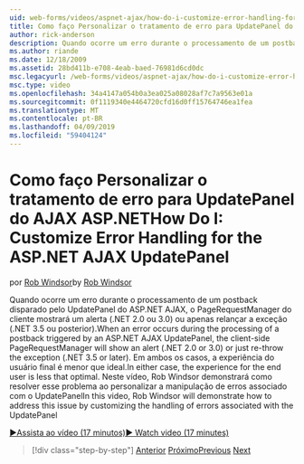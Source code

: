 ```yaml
---
uid: web-forms/videos/aspnet-ajax/how-do-i-customize-error-handling-for-the-aspnet-ajax-updatepanel
title: Como faço Personalizar o tratamento de erro para UpdatePanel do ASP.NET AJAX | Microsoft Docs
author: rick-anderson
description: Quando ocorre um erro durante o processamento de um postback disparado pelo UpdatePanel do ASP.NET AJAX, o PageRequestManager do cliente mostrará um alerta (. NE...
ms.author: riande
ms.date: 12/18/2009
ms.assetid: 28bd411b-e708-4eab-baed-76981d6cd0dc
msc.legacyurl: /web-forms/videos/aspnet-ajax/how-do-i-customize-error-handling-for-the-aspnet-ajax-updatepanel
msc.type: video
ms.openlocfilehash: 34a4147a054b0a3ea025a08028af7c7a9563e01a
ms.sourcegitcommit: 0f1119340e4464720cfd16d0ff15764746ea1fea
ms.translationtype: MT
ms.contentlocale: pt-BR
ms.lasthandoff: 04/09/2019
ms.locfileid: "59404124"
---
```

# <a name="how-do-i-customize-error-handling-for-the-aspnet-ajax-updatepanel"></a><span data-ttu-id="c98d1-103">Como faço Personalizar o tratamento de erro para UpdatePanel do AJAX ASP.NET</span><span class="sxs-lookup"><span data-stu-id="c98d1-103">How Do I: Customize Error Handling for the ASP.NET AJAX UpdatePanel</span></span>

<span data-ttu-id="c98d1-104">por [Rob Windsor](https://twitter.com/robwindsor)</span><span class="sxs-lookup"><span data-stu-id="c98d1-104">by [Rob Windsor](https://twitter.com/robwindsor)</span></span>

<span data-ttu-id="c98d1-105">Quando ocorre um erro durante o processamento de um postback disparado pelo UpdatePanel do ASP.NET AJAX, o PageRequestManager do cliente mostrará um alerta (.NET 2.0 ou 3.0) ou apenas relançar a exceção (.NET 3.5 ou posterior).</span><span class="sxs-lookup"><span data-stu-id="c98d1-105">When an error occurs during the processing of a postback triggered by an ASP.NET AJAX UpdatePanel, the client-side PageRequestManager will show an alert (.NET 2.0 or 3.0) or just re-throw the exception (.NET 3.5 or later).</span></span> <span data-ttu-id="c98d1-106">Em ambos os casos, a experiência do usuário final é menor que ideal.</span><span class="sxs-lookup"><span data-stu-id="c98d1-106">In either case, the experience for the end user is less that optimal.</span></span> <span data-ttu-id="c98d1-107">Neste vídeo, Rob Windsor demonstrará como resolver esse problema ao personalizar a manipulação de erros associado com o UpdatePanel</span><span class="sxs-lookup"><span data-stu-id="c98d1-107">In this video, Rob Windsor will demonstrate how to address this issue by customizing the handling of errors associated with the UpdatePanel</span></span>

[<span data-ttu-id="c98d1-108">&#9654;Assista ao vídeo (17 minutos)</span><span class="sxs-lookup"><span data-stu-id="c98d1-108">&#9654; Watch video (17 minutes)</span></span>](https://channel9.msdn.com/Blogs/ASP-NET-Site-Videos/how-do-i-customize-error-handling-for-the-aspnet-ajax-updatepanel)

> [!div class="step-by-step"]
> <span data-ttu-id="c98d1-109">[Anterior](set-up-your-development-environment-for-aspnet-20.md)
> [Próximo](how-do-i-use-aspnet-ajax-client-templates.md)</span><span class="sxs-lookup"><span data-stu-id="c98d1-109">[Previous](set-up-your-development-environment-for-aspnet-20.md)
[Next](how-do-i-use-aspnet-ajax-client-templates.md)</span></span>
